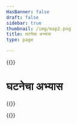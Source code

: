 ```yaml
---
HasBanner: false
draft: false
sidebar: true
thumbnail: /img/map2.png
title: घटनेचा अभ्यास
type: page

---
```

{{<content-start >}}
# घटनेचा अभ्यास
{{<usecases >}}

{{<content-end >}}
